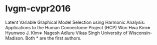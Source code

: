 # lvgm-cvpr2016
Latent Variable Graphical Model Selection using Harmonic Analysis: Applications to the Human Connectome Project (HCP) 
Won Hwa Kim∗ Hyunwoo J. Kim∗ Nagesh Adluru Vikas Singh University of Wisconsin-Madison.
Both * are the first authors.
